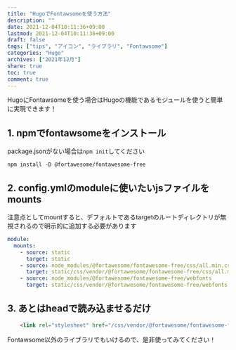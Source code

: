 ```yaml
---
title: "HugoでFontawsomeを使う方法"
description: ""
date: 2021-12-04T10:11:36+09:00
lastmod: 2021-12-04T10:11:36+09:00
draft: false
tags: ["tips", "アイコン", "ライブラリ", "Fontawsome"]
categories: "Hugo"
archives: ["2021年12月"]
share: true
toc: true
comment: true
---
```


HugoにFontawsomeを使う場合はHugoの機能であるモジュールを使うと簡単に実現できます！

## 1. npmでfontawsomeをインストール
package.jsonがない場合は`npm init`してください

```
npm install -D @fortawesome/fontawesome-free
```

## 2. config.ymlのmoduleに使いたいjsファイルをmounts
注意点としてmountすると、デフォルトであるtargetのルートディレクトリが無視されるので明示的に追加する必要があります

```yml
module:
  mounts:
    - source: static
      target: static
    - source: node_modules/@fortawesome/fontawesome-free/css/all.min.css
      target: static/css/vendor/@fortawesome/fontawesome-free/css/all.min.css
    - source: node_modules/@fortawesome/fontawesome-free/webfonts
      target: static/css/vendor/@fortawesome/fontawesome-free/webfonts
```


## 3. あとはheadで読み込ませるだけ

```html
    <link rel="stylesheet" href="/css/vendor/@fortawesome/fontawesome-free/css/all.min.css">
```
 
 Fontawsome以外のライブラリでもいけるので、是非使ってみてください！
